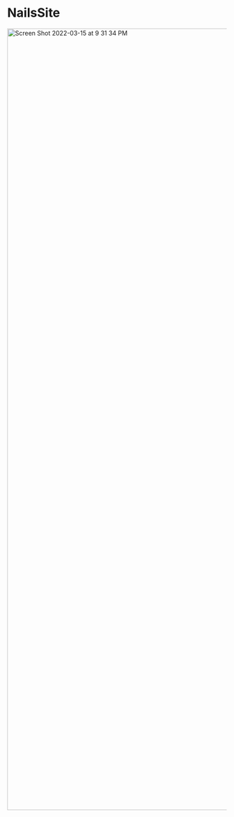 # NailsSite

<img width="1791" alt="Screen Shot 2022-03-15 at 9 31 34 PM" src="https://user-images.githubusercontent.com/6395465/160219614-283fefaf-5124-48e9-9238-13e0bbb8fceb.png">

